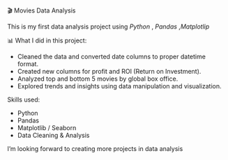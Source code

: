 🎬 Movies Data Analysis

This is my first data analysis project using *Python* , *Pandas* ,*Matplotlip*

📊 What I did in this project:
- Cleaned the data and converted date columns to proper datetime format.  
- Created new columns for profit and ROI (Return on Investment).  
- Analyzed top and bottom 5 movies by global box office.  
- Explored trends and insights using data manipulation and visualization.

 Skills used:
- Python  
- Pandas  
- Matplotlib / Seaborn  
- Data Cleaning & Analysis  

I’m looking forward to creating more projects in data analysis 
